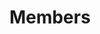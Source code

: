 ---
layout: design
title: Members
ref: 01.Groups_06.Team_b.Members
image: 01.Groups_06.Team_b.Members.png
---